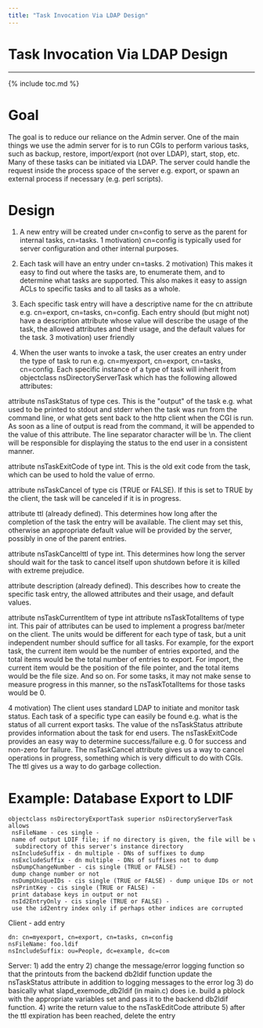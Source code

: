 ```yaml
---
title: "Task Invocation Via LDAP Design"
---
```


# Task Invocation Via LDAP Design
----------------------

{% include toc.md %}

Goal
====

The goal is to reduce our reliance on the Admin server. One of the main things we use the admin server for is to run CGIs to perform various tasks, such as backup, restore, import/export (not over LDAP), start, stop, etc. Many of these tasks can be initiated via LDAP. The server could handle the request inside the process space of the server e.g. export, or spawn an external process if necessary (e.g. perl scripts).

Design
======

1) A new entry will be created under cn=config to serve as the parent for internal tasks, cn=tasks. 1 motivation) cn=config is typically used for server configuration and other internal purposes.

2) Each task will have an entry under cn=tasks. 2 motivation) This makes it easy to find out where the tasks are, to enumerate them, and to determine what tasks are supported. This also makes it easy to assign ACLs to specific tasks and to all tasks as a whole.

3) Each specific task entry will have a descriptive name for the cn attribute e.g. cn=export, cn=tasks, cn=config. Each entry should (but might not) have a description attribute whose value will describe the usage of the task, the allowed attributes and their usage, and the default values for the task. 3 motivation) user friendly

4) When the user wants to invoke a task, the user creates an entry under the type of task to run e.g. cn=myexport, cn=export, cn=tasks, cn=config. Each specific instance of a type of task will inherit from objectclass nsDirectoryServerTask which has the following allowed attributes:

attribute nsTaskStatus of type ces. This is the "output" of the task e.g. what used to be printed to stdout and stderr when the task was run from the command line, or what gets sent back to the http client when the CGI is run. As soon as a line of output is read from the command, it will be appended to the value of this attribute. The line separator character will be \\n. The client will be responsible for displaying the status to the end user in a consistent manner.

attribute nsTaskExitCode of type int. This is the old exit code from the task, which can be used to hold the value of errno.

attribute nsTaskCancel of type cis (TRUE or FALSE). If this is set to TRUE by the client, the task will be canceled if it is in progress.

attribute ttl (already defined). This determines how long after the completion of the task the entry will be available. The client may set this, otherwise an appropriate default value will be provided by the server, possibly in one of the parent entries.

attribute nsTaskCancelttl of type int. This determines how long the server should wait for the task to cancel itself upon shutdown before it is killed with extreme prejudice.

attribute description (already defined). This describes how to create the specific task entry, the allowed attributes and their usage, and default values.

attribute nsTaskCurrentItem of type int attribute nsTaskTotalItems of type int. This pair of attributes can be used to implement a progress bar/meter on the client. The units would be different for each type of task, but a unit independent number should suffice for all tasks. For example, for the export task, the current item would be the number of entries exported, and the total items would be the total number of entries to export. For import, the current item would be the position of the file pointer, and the total items would be the file size. And so on. For some tasks, it may not make sense to measure progress in this manner, so the nsTaskTotalItems for those tasks would be 0.

4 motivation) The client uses standard LDAP to initiate and monitor task status. Each task of a specific type can easily be found e.g. what is the status of all current export tasks. The value of the nsTaskStatus attribute provides information about the task for end users. The nsTaskExitCode provides an easy way to determine success/failure e.g. 0 for success and non-zero for failure. The nsTaskCancel attribute gives us a way to cancel operations in progress, something which is very difficult to do with CGIs. The ttl gives us a way to do garbage collection.

Example: Database Export to LDIF
================================

    objectclass nsDirectoryExportTask superior nsDirectoryServerTask    
    allows    
     nsFileName - ces single - name of output LDIF file; if no directory is given, the file will be written to the ldif \    
      subdirectory of this server's instance directory    
     nsIncludeSuffix - dn multiple - DNs of suffixes to dump    
     nsExcludeSuffix - dn multiple - DNs of suffixes not to dump    
     nsDumpChangeNumber - cis single (TRUE or FALSE) - dump change number or not    
     nsDumpUniqueIDs - cis single (TRUE or FALSE) - dump unique IDs or not    
     nsPrintKey - cis single (TRUE or FALSE) - print database keys in output or not    
     nsId2EntryOnly - cis single (TRUE or FALSE) - use the id2entry index only if perhaps other indices are corrupted    

Client - add entry

    dn: cn=myexport, cn=export, cn=tasks, cn=config    
    nsFileName: foo.ldif    
    nsIncludeSuffix: ou=People, dc=example, dc=com    

Server: 1) add the entry 2) change the message/error logging function so that the printouts from the backend db2ldif function update the nsTaskStatus attribute in addition to logging messages to the error log 3) do basically what slapd\_exemode\_db2ldif (in main.c) does i.e. build a pblock with the appropriate variables set and pass it to the backend db2ldif function. 4) write the return value to the nsTaskEditCode attribute 5) after the ttl expiration has been reached, delete the entry

